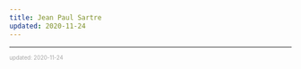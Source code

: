 ```yaml
---
title: Jean Paul Sartre
updated: 2020-11-24
---
```


---

<sup><sub><font color="#a6a6a6">updated: 2020-11-24</font></sub></sup>
